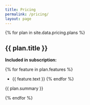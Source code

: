 ```yaml
---
title: Pricing
permalink: /pricing/
layout: page
---
```


{% for plan in site.data.pricing.plans %}

## {{ plan.title }}

**Included in subscription:**

{% for feature in plan.features %}
- {{ feature.text }} {% endfor %}

{{ plan.summary }}

{% endfor %}
